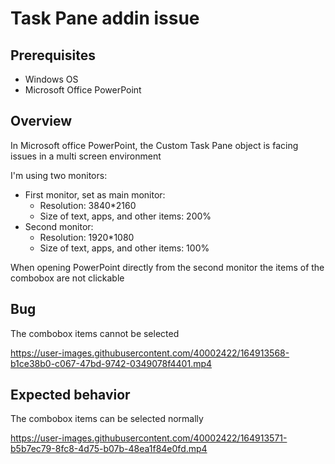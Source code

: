 # Task Pane addin issue

## Prerequisites

- Windows OS
- Microsoft Office PowerPoint

## Overview

In Microsoft office PowerPoint, the Custom Task Pane object is facing issues in a multi screen environment

I'm using two monitors:
- First monitor, set as main monitor:
  - Resolution: 3840*2160
  - Size of text, apps, and other items: 200%
- Second monitor:
  - Resolution: 1920*1080
  - Size of text, apps, and other items: 100%

When opening PowerPoint directly from the second monitor the items of the combobox are not clickable


## Bug

The combobox items cannot be selected

https://user-images.githubusercontent.com/40002422/164913568-b1ce38b0-c067-47bd-9742-0349078f4401.mp4


## Expected behavior

The combobox items can be selected normally

https://user-images.githubusercontent.com/40002422/164913571-b5b7ec79-8fc8-4d75-b07b-48ea1f84e0fd.mp4
